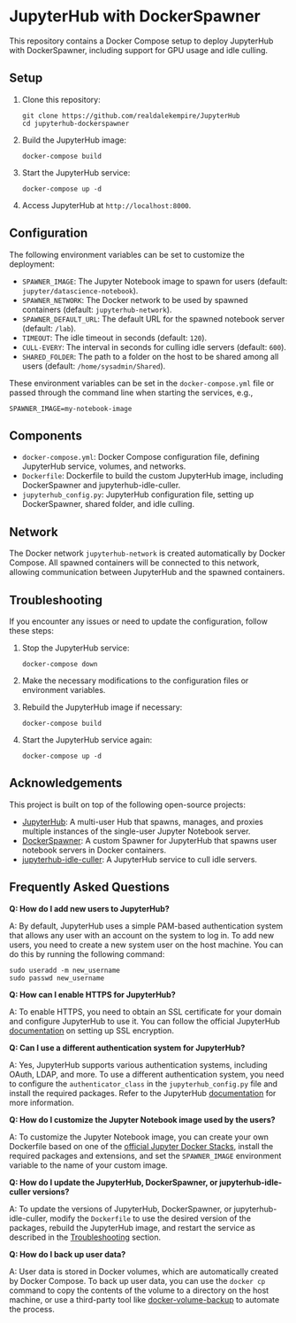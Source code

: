 # JupyterHub with DockerSpawner

This repository contains a Docker Compose setup to deploy JupyterHub with DockerSpawner, including support for GPU usage and idle culling.

## Setup

1. Clone this repository:
   ```
   git clone https://github.com/realdalekempire/JupyterHub
   cd jupyterhub-dockerspawner
   ```

2. Build the JupyterHub image:
   ```
   docker-compose build
   ```

3. Start the JupyterHub service:
   ```
   docker-compose up -d
   ```

4. Access JupyterHub at `http://localhost:8000`.

## Configuration

The following environment variables can be set to customize the deployment:

- `SPAWNER_IMAGE`: The Jupyter Notebook image to spawn for users (default: `jupyter/datascience-notebook`).
- `SPAWNER_NETWORK`: The Docker network to be used by spawned containers (default: `jupyterhub-network`).
- `SPAWNER_DEFAULT_URL`: The default URL for the spawned notebook server (default: `/lab`).
- `TIMEOUT`: The idle timeout in seconds (default: `120`).
- `CULL-EVERY`: The interval in seconds for culling idle servers (default: `600`).
- `SHARED_FOLDER`: The path to a folder on the host to be shared among all users (default: `/home/sysadmin/Shared`).

These environment variables can be set in the `docker-compose.yml` file or passed through the command line when starting the services, e.g.,

```
SPAWNER_IMAGE=my-notebook-image
```

## Components

- `docker-compose.yml`: Docker Compose configuration file, defining JupyterHub service, volumes, and networks.
- `Dockerfile`: Dockerfile to build the custom JupyterHub image, including DockerSpawner and jupyterhub-idle-culler.
- `jupyterhub_config.py`: JupyterHub configuration file, setting up DockerSpawner, shared folder, and idle culling.

## Network

The Docker network `jupyterhub-network` is created automatically by Docker Compose. All spawned containers will be connected to this network, allowing communication between JupyterHub and the spawned containers.

## Troubleshooting

If you encounter any issues or need to update the configuration, follow these steps:

1. Stop the JupyterHub service:
   ```
   docker-compose down
   ```

2. Make the necessary modifications to the configuration files or environment variables.

3. Rebuild the JupyterHub image if necessary:
   ```
   docker-compose build
   ```

4. Start the JupyterHub service again:
   ```
   docker-compose up -d
   ```

## Acknowledgements

This project is built on top of the following open-source projects:

- [JupyterHub](https://github.com/jupyterhub/jupyterhub): A multi-user Hub that spawns, manages, and proxies multiple instances of the single-user Jupyter Notebook server.
- [DockerSpawner](https://github.com/jupyterhub/dockerspawner): A custom Spawner for JupyterHub that spawns user notebook servers in Docker containers.
- [jupyterhub-idle-culler](https://github.com/jupyterhub/jupyterhub-idle-culler): A JupyterHub service to cull idle servers.


## Frequently Asked Questions

**Q: How do I add new users to JupyterHub?**

A: By default, JupyterHub uses a simple PAM-based authentication system that allows any user with an account on the system to log in. To add new users, you need to create a new system user on the host machine. You can do this by running the following command:

```
sudo useradd -m new_username
sudo passwd new_username
```

**Q: How can I enable HTTPS for JupyterHub?**

A: To enable HTTPS, you need to obtain an SSL certificate for your domain and configure JupyterHub to use it. You can follow the official JupyterHub [documentation](https://jupyterhub.readthedocs.io/en/stable/reference/websecurity.html) on setting up SSL encryption.

**Q: Can I use a different authentication system for JupyterHub?**

A: Yes, JupyterHub supports various authentication systems, including OAuth, LDAP, and more. To use a different authentication system, you need to configure the `authenticator_class` in the `jupyterhub_config.py` file and install the required packages. Refer to the JupyterHub [documentation](https://jupyterhub.readthedocs.io/en/stable/reference/authenticators.html) for more information.

**Q: How do I customize the Jupyter Notebook image used by the users?**

A: To customize the Jupyter Notebook image, you can create your own Dockerfile based on one of the [official Jupyter Docker Stacks](https://github.com/jupyter/docker-stacks), install the required packages and extensions, and set the `SPAWNER_IMAGE` environment variable to the name of your custom image.

**Q: How do I update the JupyterHub, DockerSpawner, or jupyterhub-idle-culler versions?**

A: To update the versions of JupyterHub, DockerSpawner, or jupyterhub-idle-culler, modify the `Dockerfile` to use the desired version of the packages, rebuild the JupyterHub image, and restart the service as described in the [Troubleshooting](#troubleshooting) section.

**Q: How do I back up user data?**

A: User data is stored in Docker volumes, which are automatically created by Docker Compose. To back up user data, you can use the `docker cp` command to copy the contents of the volume to a directory on the host machine, or use a third-party tool like [docker-volume-backup](https://github.com/loomchild/docker-volume-backup) to automate the process.